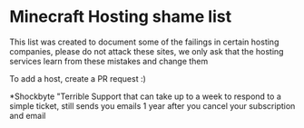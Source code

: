 # Minecraft Hosting shame list
This list was created to document some of the failings in certain hosting companies,
please do not attack these sites, we only ask that the hosting services learn from these mistakes and change them

To add a host, create a PR request :)


*Shockbyte "Terrible Support that can take up to a week to respond to a simple ticket, still sends you emails 1 year after you cancel your subscription and email
